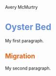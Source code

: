 Avery McMurtry

<html>
<body>

<h1 style="color:#6690d4;">Oyster Bed</h1>
<p>My first paragraph.</p>

<h2 style="color:#e36619;">Migration</h2>
<p>My second paragraph.</p>
  
</body>
</html>
